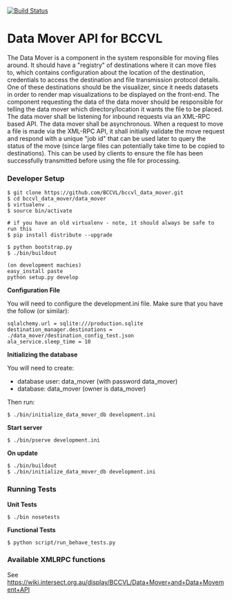 [![Build Status](http://118.138.242.168/job/bccvl_data_mover/badge/icon)](http://118.138.242.168/job/bccvl_data_mover/)

Data Mover API for BCCVL
================
The Data Mover is a component in the system responsible for moving files around. It should have a "registry" of destinations where it can move files to, which contains configuration about the location of the destination, credentials to access the destination and file transmission protocol details.
One of these destinations should be the visualizer, since it needs datasets in order to render map visualizations to be displayed on the front-end.
The component requesting the data of the data mover should be responsible for telling the data mover which directory/location it wants the file to be placed.
The data mover shall be listening for inbound requests via an XML-RPC based API.
The data mover shall be asynchronous. When a request to move a file is made via the XML-RPC API, it shall initially validate the move request and respond with a unique "job id" that can be used later to query the status of the move (since large files can potentially take time to be copied to destinations). This can be used by clients to ensure the file has been successfully transmitted before using the file for processing.

### Developer Setup

    $ git clone https://github.com/BCCVL/bccvl_data_mover.git
    $ cd bccvl_data_mover/data_mover
    $ virtualenv .
    $ source bin/activate

    # if you have an old virtualenv - note, it should always be safe to run this
    $ pip install distribute --upgrade

    $ python bootstrap.py
    $ ./bin/buildout

    (on development machies)
    easy_install paste
    python setup.py develop


**Configuration File**

You will need to configure the development.ini file.
Make sure that you have the follow (or similar):

    sqlalchemy.url = sqlite:///production.sqlite
    destination_manager.destinations = ./data_mover/destination_config_test.json
    ala_service.sleep_time = 10

**Initializing the database**

You will need to create:
* database user: data_mover (with password data_mover)
* database: data_mover (owner is data_mover)

Then run:

    $ ./bin/initialize_data_mover_db development.ini

**Start server**

    $ ./bin/pserve development.ini

**On update**

    $ ./bin/buildout
    $ ./bin/initialize_data_mover_db development.ini

### Running Tests

**Unit Tests**

    $ ./bin nosetests

**Functional Tests**

    $ python script/run_behave_tests.py

### Available XMLRPC functions

See https://wiki.intersect.org.au/display/BCCVL/Data+Mover+and+Data+Movement+API


